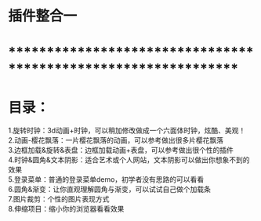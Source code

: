 # 插件整合一
# ************************************************************** #
# 目录：
1.旋转时钟：3d动画+时钟，可以稍加修改做成一个六面体时钟，炫酷、美观！  
2.动画-樱花飘落：一片樱花飘落的动画，可以参考做出很多片樱花飘落  
3.边框加载&旋转&表盘：边框加载动画+表盘，可以参考做出很个性的插件  
4.时钟&圆角&文本阴影：适合艺术或个人网站，文本阴影可以做出你想象不到的效果  
5.登录菜单：普通的登录菜单demo，初学者没有思路的可以看看  
6.圆角&渐变：让你直观理解圆角与渐变，可以试试自己做个加载条  
7.图片裁剪：个性的图片表现方式  
8.伸缩项目：缩小你的浏览器看看效果  
